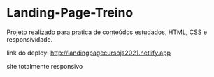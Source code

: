 # Landing-Page-Treino
 Projeto realizado para pratica de conteúdos estudados, HTML, CSS e responsividade.

link do deploy: http://landingpagecursojs2021.netlify.app

site totalmente responsivo

